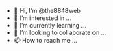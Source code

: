 - 👋 Hi, I’m @the8848web
- 👀 I’m interested in ...
- 🌱 I’m currently learning ...
- 💞️ I’m looking to collaborate on ...
- 📫 How to reach me ...

<!---
the8848web/the8848web is a ✨ special ✨ repository because its `README.md` (this file) appears on your GitHub profile.
You can click the Preview link to take a look at your changes.
--->
